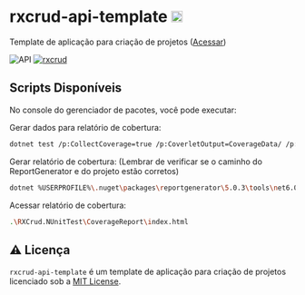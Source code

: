 # rxcrud-api-template <img alt="rxcrud" height="20" src="https://github.com/rxcrud/rxcrud-api-template/blob/main/rxcrud.png">
Template de aplicação para criação de projetos (<a href="https://rxcrud-api.herokuapp.com/swagger/index.html" target="_blank">Acessar</a>)

![API ](https://img.shields.io/badge/API-C%23%20%2B%20.Net%20Core-blue) [![rxcrud](https://github.com/rxcrud/rxcrud-api-template/actions/workflows/rxcrud.yml/badge.svg)](https://github.com/rxcrud/rxcrud-api-template/actions/workflows/rxcrud.yml)

## Scripts Disponíveis

No console do gerenciador de pacotes, você pode executar:

Gerar dados para relatório de cobertura:

```bash
dotnet test /p:CollectCoverage=true /p:CoverletOutput=CoverageData/ /p:CoverletOutputFormat=opencover
```

Gerar relatório de cobertura: (Lembrar de verificar se o caminho do ReportGenerator
e do projeto estão corretos)

```bash
dotnet %USERPROFILE%\.nuget\packages\reportgenerator\5.0.3\tools\net6.0\ReportGenerator.dll "-reports:.\RXCrud.NUnitTest\CoverageData\coverage.opencover.xml" "-targetdir:.\RXCrud.NUnitTest\CoverageReport" -reporttypes:Html
```

Acessar relatório de cobertura:

```bash
.\RXCrud.NUnitTest\CoverageReport\index.html
```

## ⚠️ Licença
`rxcrud-api-template` é um template de aplicação para criação de projetos licenciado sob a [MIT License](https://github.com/rxcrud/rxcrud-api-template/blob/main/LICENSE).